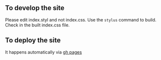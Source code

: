 ## To develop the site

Please edit index.styl and not index.css. Use the `stylus` command to build. Check in the built index.css file.

## To deploy the site

It happens automatically via [gh pages](https://pages.github.com/)
